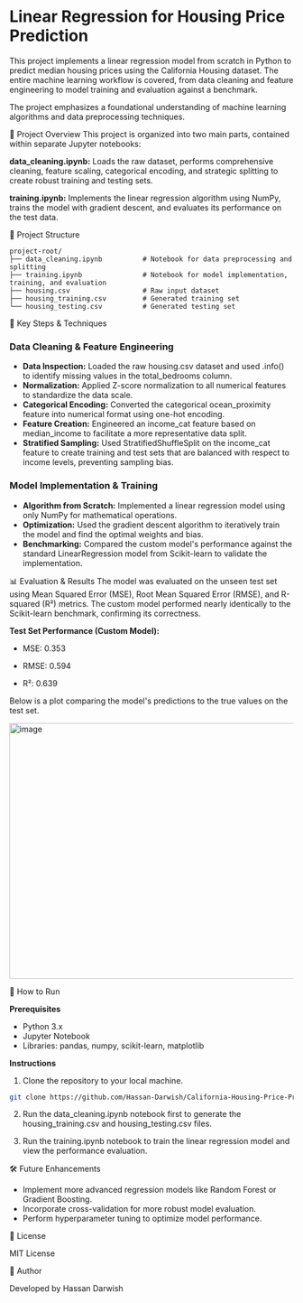 # Linear Regression for Housing Price Prediction

This project implements a linear regression model from scratch in Python to predict median housing prices using the California Housing dataset. The entire machine learning workflow is covered, from data cleaning and feature engineering to model training and evaluation against a benchmark.

The project emphasizes a foundational understanding of machine learning algorithms and data preprocessing techniques.

📌 Project Overview
This project is organized into two main parts, contained within separate Jupyter notebooks:

**data_cleaning.ipynb:** Loads the raw dataset, performs comprehensive cleaning, feature scaling, categorical encoding, and strategic splitting to create robust training and testing sets.

**training.ipynb:** Implements the linear regression algorithm using NumPy, trains the model with gradient descent, and evaluates its performance on the test data.

📂 Project Structure

```plaintext
project-root/
├── data_cleaning.ipynb          # Notebook for data preprocessing and splitting
├── training.ipynb               # Notebook for model implementation, training, and evaluation
├── housing.csv                  # Raw input dataset
├── housing_training.csv         # Generated training set
└── housing_testing.csv          # Generated testing set
```

🎯 Key Steps & Techniques

### Data Cleaning & Feature Engineering

* **Data Inspection:** Loaded the raw housing.csv dataset and used .info() to identify missing values in the total_bedrooms column.
* **Normalization:** Applied Z-score normalization to all numerical features to standardize the data scale.
* **Categorical Encoding:** Converted the categorical ocean_proximity feature into numerical format using one-hot encoding.
* **Feature Creation:** Engineered an income_cat feature based on median_income to facilitate a more representative data split.
* **Stratified Sampling:** Used StratifiedShuffleSplit on the income_cat feature to create training and test sets that are balanced with respect to income levels, preventing sampling bias.

### Model Implementation & Training

* **Algorithm from Scratch:** Implemented a linear regression model using only NumPy for mathematical operations.
* **Optimization:** Used the gradient descent algorithm to iteratively train the model and find the optimal weights and bias.
* **Benchmarking:** Compared the custom model's performance against the standard LinearRegression model from Scikit-learn to validate the implementation.

📊 Evaluation & Results
The model was evaluated on the unseen test set using Mean Squared Error (MSE), Root Mean Squared Error (RMSE), and R-squared (R²) metrics. The custom model performed nearly identically to the Scikit-learn benchmark, confirming its correctness.

**Test Set Performance (Custom Model):**

* MSE: 0.353

* RMSE: 0.594

* R²: 0.639

Below is a plot comparing the model's predictions to the true values on the test set.

<img width="565" height="453" alt="image" src="https://github.com/user-attachments/assets/094fa508-26a8-4499-b38a-b45f51c4501d">

🚀 How to Run

**Prerequisites**

* Python 3.x
* Jupyter Notebook
* Libraries: pandas, numpy, scikit-learn, matplotlib

**Instructions**

1. Clone the repository to your local machine.

```bash
git clone https://github.com/Hassan-Darwish/California-Housing-Price-Prediction-with-Linear-Regression
```

2. Run the data_cleaning.ipynb notebook first to generate the housing_training.csv and housing_testing.csv files.

3. Run the training.ipynb notebook to train the linear regression model and view the performance evaluation.

🛠️ Future Enhancements

* Implement more advanced regression models like Random Forest or Gradient Boosting.
* Incorporate cross-validation for more robust model evaluation.
* Perform hyperparameter tuning to optimize model performance.

📜 License

MIT License

👤 Author

Developed by Hassan Darwish
